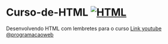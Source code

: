 # Curso-de-HTML [![HTML](https://skillicons.dev/icons?i=html)](https://github.com/GledsonVC/Cursos/)

Desenvolvendo HTML com lembretes para o curso 
[Link youtube @programacaoweb](https://www.youtube.com/@programacaoweb/)
